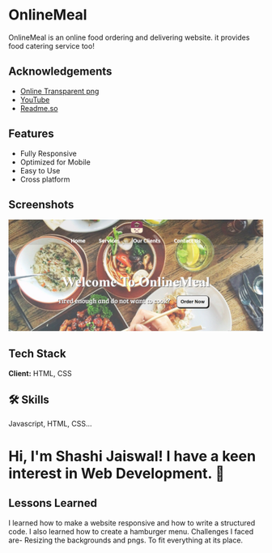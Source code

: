 
# OnlineMeal

OnlineMeal is an online food ordering and delivering website. it provides food catering service too!


## Acknowledgements

 - [Online Transparent png](https://onlinepngtools.com/create-transparent-png)
 - [YouTube](https://www.youtube.com)
 - [Readme.so](https://readme.so/editor)

  
## Features

- Fully Responsive
- Optimized for Mobile 
- Easy to Use
- Cross platform

  
## Screenshots

![Screenshot](images/screenshot.png)


  
## Tech Stack

**Client:** HTML, CSS



  
## 🛠 Skills
Javascript, HTML, CSS...

  
# Hi, I'm Shashi Jaiswal! I have a keen interest in Web Development.  👋

  
## Lessons Learned

I learned how to make a website responsive and how to write a structured code. I also learned how to create a hamburger menu. Challenges I faced are-
Resizing the backgrounds and pngs.
To fit everything at its place.